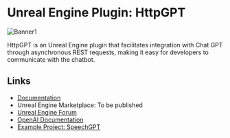 # Unreal Engine Plugin: HttpGPT

![Banner1](https://user-images.githubusercontent.com/77353979/226219720-150abd31-487c-474f-ab14-576ff2efbdde.png)

HttpGPT is an Unreal Engine plugin that facilitates integration with Chat GPT through asynchronous REST requests, making it easy for developers to communicate with the chatbot.

## Links
* [Documentation](https://github.com/lucoiso/UEHttpGPT/wiki)
* Unreal Engine Marketplace: To be published
* [Unreal Engine Forum](https://forums.unrealengine.com/t/free-httpgpt-integrate-chatgpt-in-the-engine-via-asynchronous-tasks-rest/765168?u=lucoiso)
* [OpenAI Documentation](https://platform.openai.com/docs/guides/chat)
* [Example Project: SpeechGPT](https://github.com/lucoiso/UESpeechGPT)
